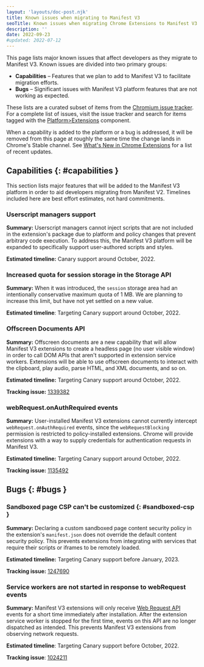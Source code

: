 ```yaml
---
layout: 'layouts/doc-post.njk'
title: Known issues when migrating to Manifest V3
seoTitle: Known issues when migrating Chrome Extensions to Manifest V3
description: ''
date: 2022-09-23
#updated: 2022-07-12
---
```


This page lists major known issues that affect developers as they migrate to Manifest V3. Known issues are divided into two primary groups:

* **Capabilities** – Features that we plan to add to Manifest V3 to facilitate migration efforts.
* **Bugs** – Significant issues with Manifest V3 platform features that are not working as expected.

These lists are a curated subset of items from the [Chromium issue tracker][crbug]. For a complete list of issues, visit the issue tracker and search for items tagged with the [Platform>Extensions][crbug-crx] component.

When a capability is added to the platform or a bug is addressed, it will be removed from this page at roughly the same time the change lands in Chrome's Stable channel. See [What's New in Chrome Extensions][crx-whats-new] for a list of recent updates.

## Capabilities {: #capabilities }

This section lists major features that will be added to the Manifest V3 platform in order to aid developers migrating from Manifest V2. Timelines included here are best effort estimates, not hard commitments.

### Userscript managers support

**Summary:** Userscript managers cannot inject scripts that are not included in the extension's package due to platform and policy changes that prevent arbitrary code execution. To address this, the Manifest V3 platform will be expanded to specifically support user-authored scripts and styles.

**Estimated timeline:** Canary support around October, 2022.

### Increased quota for session storage in the Storage API

**Summary:** When it was introduced, the `session` storage area had an intentionally conservative maximum quota of 1 MB. We are planning to increase this limit, but have not yet settled on a new value.

**Estimated timeline**: Targeting Canary support around October, 2022.

### Offscreen Documents API

**Summary:** Offscreen documents are a new capability that will allow Manifest V3 extensions to create a headless page (no user visible window) in order to call DOM APIs that aren't supported in extension service workers. Extensions will be able to use offscreen documents to interact with the clipboard, play audio, parse HTML, and XML documents, and so on.

**Estimated timeline:** Targeting Canary support around October, 2022.

**Tracking issue:** [1339382][]

### webRequest.onAuthRequired events

**Summary:** User-installed Manifest V3 extensions cannot currently intercept `webRequest.onAuthRequired` events, since the `webRequestBlocking` permission is restricted to policy-installed extensions. Chrome will provide extensions with a way to supply credentials for authentication requests in Manifest V3.

**Estimated timeline:** Targeting Canary support around October, 2022.

**Tracking issue:** [1135492][]

## Bugs {: #bugs }

### Sandboxed page CSP can't be customized {: #sandboxed-csp }

**Summary:** Declaring a custom sandboxed page content security policy in the extension's `manifest.json` does not override the default content security policy. This prevents extensions from integrating with services that require their scripts or iframes to be remotely loaded.

**Estimated timeline:** Targeting Canary support before January, 2023.

**Tracking issue:** [1247690][]

### Service workers are not started in response to webRequest events

**Summary:** Manifest V3 extensions will only receive [Web Request API](/docs/extensions/reference/webRequest) events for a short time immediately after installation. After the extension service worker is stopped for the first time, events on this API are no longer dispatched as intended. This prevents Manifest V3 extensions from observing network requests.

**Estimated timeline**: Targeting Canary support before October, 2022.

**Tracking issue**: [1024211][]

[1024211]: https://bugs.chromium.org/p/chromium/issues/detail?id=1024211
[1135492]: https://bugs.chromium.org/p/chromium/issues/detail?id=1135492
[1247690]: https://bugs.chromium.org/p/chromium/issues/detail?id=1247690
[1339382]: https://bugs.chromium.org/p/chromium/issues/detail?id=1339382
[crbug-crx]: https://bugs.chromium.org/p/chromium/issues/list?q=component%3APlatform%3EExtensions
[crbug]: https://bugs.chromium.org/p/chromium/issues/list
[crx-whats-new]: /docs/extensions/whatsnew/
